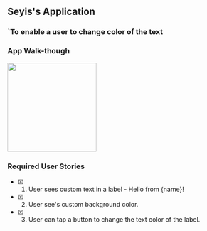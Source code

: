 ## Seyis's Application

### `To enable a user to change color of the text


### App Walk-though


<img src="http://g.recordit.co/OVEKMtB8Bd.gif" width=200><br>


### Required User Stories
- [x] 1. User sees custom text in a label - Hello from {name}!
- [x] 2. User see's custom background color.
- [x] 3. User can tap a button to change the text color of the label.

